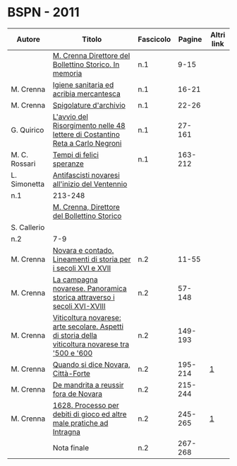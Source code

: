 # BSPN - 2011

| Autore                                                                                          | Titolo                                                                                                   | Fascicolo | Pagine                                                 | Altri link                                             |
|-------------------------------------------------------------------------------------------------|----------------------------------------------------------------------------------------------------------|-----------|--------------------------------------------------------|--------------------------------------------------------|
|                                                                                                 | [M. Crenna Direttore del Bollettino Storico. In                                                           memoria](http://www.ssno.it/BSPNo/bspn_2011-1.html#1)                                           | n.1                                                                                                      | 9-15      |                                                        |
| M. Crenna                                                                                       | [Igiene sanitaria ed acribia mercantesca](http://www.ssno.it/BSPNo/bspn_2011-1.html#2)                   | n.1       | 16-21                                                  |                                                        |
| M. Crenna                                                                                       | [Spigolature d'archivio](http://www.ssno.it/BSPNo/bspn_2011-1.html#3)                                    | n.1       | 22-26                                                  |                                                        |
| G. Quirico                                                                                      | [L'avvio del Risorgimento nelle 48 lettere di                                                             Costantino Reta a Carlo Negroni](http://www.ssno.it/BSPNo/bspn_2011-1.html#4)                   | n.1                                                                                                      | 27-161    |                                                        |
| M. C. Rossari                                                                                   | [Tempi di felici speranze](http://www.ssno.it/BSPNo/bspn_2011-1.html#5)                                  | n.1       | 163-212                                                |                                                        |
| L. Simonetta                                                                                    | [Antifascisti novaresi all'inizio del Ventennio](http://www.ssno.it/BSPNo/bspn_2011-1.html#6)            
| n.1                                                                                             | 213-248                                                                                                  |           |
|                                                                                                 | [M. Crenna, Direttore del Bollettino Storico](http://www.ssno.it/BSPNo/bspn_2011-2.html)                 |           |                                                        |                                                        |
| S. Callerio                                                                                     | <a href="http://www.ssno.it/BSPNo/bspn_2011-2.html"><Dominus Crenna vere talentum historicum habet.></a> 
| n.2                                                                                             | 7-9                                                                                                      |           |
| M. Crenna                                                                                       | [Novara e contado. Lineamenti di storia per i secoli                                                      XVI e XVII](http://www.ssno.it/BSPNo/bspn_2011-2.html#1)                                        | n.2                                                                                                      | 11-55     |                                                        |
| M. Crenna                                                                                       | [La campagna novarese. Panoramica storica attraverso i                                                    secoli XVI-XVIII](http://www.ssno.it/BSPNo/bspn_2011-2.html#2)                                  | n.2                                                                                                      | 57-148    |                                                        |
| M. Crenna                                                                                       | [Viticoltura novarese: arte secolare. Aspetti di                                                          storia della viticoltura novarese tra '500 e '600](http://www.ssno.it/BSPNo/bspn_2011-2.html#3) | n.2                                                                                                      | 149-193   |                                                        |
| M. Crenna                                                                                       | [Quando si dice Novara, Città-Forte](http://www.ssno.it/BSPNo/bspn_2011-2.html#4)                        | n.2       | 195-214                                                | [1](https://en.calameo.com/read/0047331281aedff264050) |
| M. Crenna                                                                                       | [De mandrita a reussir fora de Novara](http://www.ssno.it/BSPNo/bspn_2011-2.html#5)                      | n.2       | 215-244                                                |                                                        |
| M. Crenna                                                                                       | [1628. Processo per debiti di gioco ed altre male                                                         pratiche ad Intragna](http://www.ssno.it/BSPNo/bspn_2011-2.html#6)                              | n.2                                                                                                      | 245-265   | [1](https://en.calameo.com/read/0047331282e027bc0a636) |
|                                                                                                 | Nota finale                                                                                              | n.2       | 267-268                                                |                                                        |
